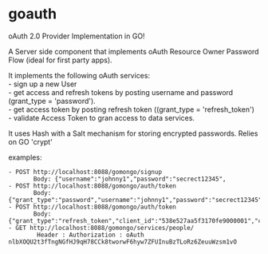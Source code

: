 goauth
=======

oAuth 2.0 Provider Implementation in GO!

A Server side component that implements oAuth Resource Owner Password Flow (ideal for first party apps).

It implements the following oAuth services: <br>
	- sign up a new User <br>
	- get access and refresh tokens by posting username and password (grant_type = 'password'). <br>
	- get access token by posting refresh token ((grant_type = 'refresh_token') <br>
	- validate Access Token to gran access to data services.<br>
	
It uses Hash with a Salt mechanism for storing encrypted passwords. Relies on GO 'crypt'<br>

examples:

	- POST http://localhost:8088/gomongo/signup
	       Body: {"username":"johnny1","password":"secrect12345",
	- POST http://localhost:8088/gomongo/auth/token 
	       Body: {"grant_type":"password","username":"johnny1","password":"secrect12345","client_id":"538e527aa5f3170fe9000001","client_secret":"jdshgfjhdgfjhgjhgj"}
	- POST http://localhost:8088/gomongo/auth/token
		   Body: {"grant_type":"refresh_token","client_id":"538e527aa5f3170fe9000001","client_secret":"jdshgfjhdgfjhgjhgj","refresh_token":"yZljXCbCtkg50x2K5ixgQVBam8QSSv0w4qIlUhyGGcBhvVoJi9ECQvFZK8hZhXbb"}
	- GET http://localhost:8088/gomongo/services/people/
			Header : Authorization : oAuth nlbXOQU2t3fTngNGfHJ9qH78CCk8tworwF6hyw7ZFUInuBzTLoRz6ZeuuWzsm1vO